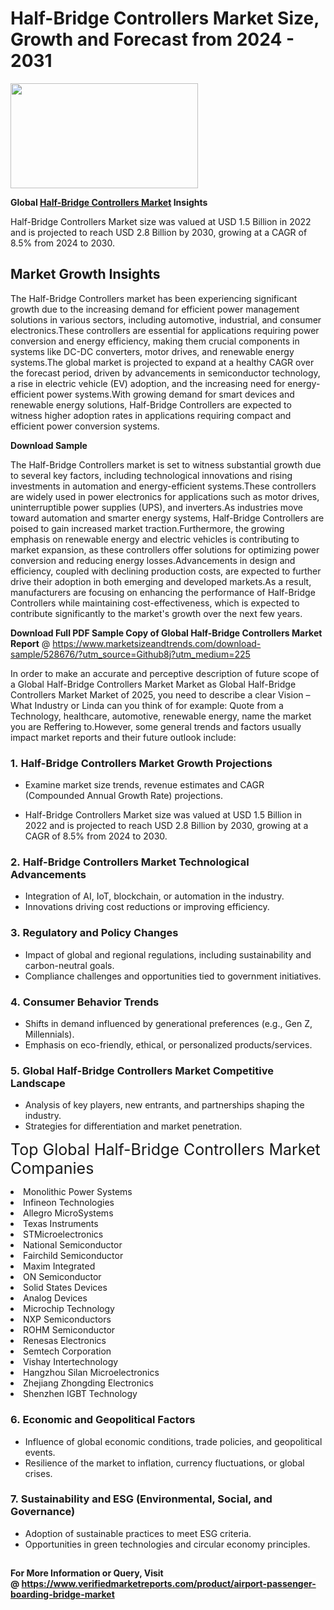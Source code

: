 <H1>Half-Bridge Controllers Market Size, Growth and Forecast from 2024 - 2031</H1><img class="aligncenter size-medium wp-image-584254" src="https://thirdeyenews.in/wp-content/uploads/2024/09/Global-Market-Research-300x168.jpeg" alt="" width="300" height="168" /><p><strong>Global&nbsp;<a href="https://www.marketsizeandtrends.com/download-sample/528676/?utm_source=Github8j?utm_medium=225">Half-Bridge Controllers Market</a> Insights</strong></p><p>Half-Bridge Controllers Market size was valued at USD 1.5 Billion in 2022 and is projected to reach USD 2.8 Billion by 2030, growing at a CAGR of 8.5% from 2024 to 2030.</p><p><h2>Market Growth Insights</h2> <p>The Half-Bridge Controllers market has been experiencing significant growth due to the increasing demand for efficient power management solutions in various sectors, including automotive, industrial, and consumer electronics.These controllers are essential for applications requiring power conversion and energy efficiency, making them crucial components in systems like DC-DC converters, motor drives, and renewable energy systems.The global market is projected to expand at a healthy CAGR over the forecast period, driven by advancements in semiconductor technology, a rise in electric vehicle (EV) adoption, and the increasing need for energy-efficient power systems.With growing demand for smart devices and renewable energy solutions, Half-Bridge Controllers are expected to witness higher adoption rates in applications requiring compact and efficient power conversion systems.</p> <p><strong>Download Sample</strong></p> <p>The Half-Bridge Controllers market is set to witness substantial growth due to several key factors, including technological innovations and rising investments in automation and energy-efficient systems.These controllers are widely used in power electronics for applications such as motor drives, uninterruptible power supplies (UPS), and inverters.As industries move toward automation and smarter energy systems, Half-Bridge Controllers are poised to gain increased market traction.Furthermore, the growing emphasis on renewable energy and electric vehicles is contributing to market expansion, as these controllers offer solutions for optimizing power conversion and reducing energy losses.Advancements in design and efficiency, coupled with declining production costs, are expected to further drive their adoption in both emerging and developed markets.As a result, manufacturers are focusing on enhancing the performance of Half-Bridge Controllers while maintaining cost-effectiveness, which is expected to contribute significantly to the market's growth over the next few years.</p> <p><span class=""><strong>Download Full PDF Sample Copy of Global Half-Bridge Controllers Market Report</strong> @ <a href="https://www.marketsizeandtrends.com/download-sample/528676/?utm_source=Github8j?utm_medium=225" target="_blank">https://www.marketsizeandtrends.com/download-sample/528676/?utm_source=Github8j?utm_medium=225</a></span></p><p>In order to make an accurate and perceptive description of future scope of a Global&nbsp;Half-Bridge Controllers Market Market as Global&nbsp;Half-Bridge Controllers Market Market of 2025, you need to describe a clear Vision &ndash; What Industry or Linda can you think of for example: Quote from a Technology, healthcare, automotive, renewable energy, name the market you are Reffering to.However, some general trends and factors usually impact market reports and their future outlook include:</p><h3>1.&nbsp;<strong>Half-Bridge Controllers Market Growth Projections</strong></h3><ul><li>Examine market size trends, revenue estimates and CAGR (Compounded Annual Growth Rate) projections.</li><li><p>Half-Bridge Controllers Market size was valued at USD 1.5 Billion in 2022 and is projected to reach USD 2.8 Billion by 2030, growing at a CAGR of 8.5% from 2024 to 2030.</p></li></ul><h3>2.&nbsp;<strong>Half-Bridge Controllers Market Technological Advancements</strong></h3><ul><li>Integration of AI, IoT, blockchain, or automation in the industry.</li><li>Innovations driving cost reductions or improving efficiency.</li></ul><h3>3.&nbsp;<strong>Regulatory and Policy Changes</strong></h3><ul><li>Impact of global and regional regulations, including sustainability and carbon-neutral goals.</li><li>Compliance challenges and opportunities tied to government initiatives.</li></ul><h3>4.&nbsp;<strong>Consumer Behavior Trends</strong></h3><ul><li>Shifts in demand influenced by generational preferences (e.g., Gen Z, Millennials).</li><li>Emphasis on eco-friendly, ethical, or personalized products/services.</li></ul><h3>5.&nbsp;<strong>Global Half-Bridge Controllers Market Competitive Landscape</strong></h3><ul><li>Analysis of key players, new entrants, and partnerships shaping the industry.</li><li>Strategies for differentiation and market penetration.</li></ul><p data-pm-slice="1 1 []"><span style="color: inherit; font-family: inherit; font-size: 25px;">Top Global Half-Bridge Controllers Market Companies</span></p><div class="" data-test-id=""><p><li>Monolithic Power Systems</li><li> Infineon Technologies</li><li> Allegro MicroSystems</li><li> Texas Instruments</li><li> STMicroelectronics</li><li> National Semiconductor</li><li> Fairchild Semiconductor</li><li> Maxim Integrated</li><li> ON Semiconductor</li><li> Solid States Devices</li><li> Analog Devices</li><li> Microchip Technology</li><li> NXP Semiconductors</li><li> ROHM Semiconductor</li><li> Renesas Electronics</li><li> Semtech Corporation</li><li> Vishay Intertechnology</li><li> Hangzhou Silan Microelectronics</li><li> Zhejiang Zhongding Electronics</li><li> Shenzhen IGBT Technology</li></p></div><h3>6.&nbsp;<strong>Economic and Geopolitical Factors</strong></h3><ul><li>Influence of global economic conditions, trade policies, and geopolitical events.</li><li>Resilience of the market to inflation, currency fluctuations, or global crises.</li></ul><h3>7.&nbsp;<strong>Sustainability and ESG (Environmental, Social, and Governance)</strong></h3><ul><li>Adoption of sustainable practices to meet ESG criteria.</li><li>Opportunities in green technologies and circular economy principles.</li></ul><h2><strong style="font-size: 14px;">For More Information or Query, Visit @&nbsp;</strong><a style="background-color: #ffffff; font-size: 14px;" href="https://www.marketsizeandtrends.com/report/half-bridge-controllers-market/" target="_blank">https://www.verifiedmarketreports.com/product/airport-passenger-boarding-bridge-market</a></h2>